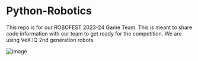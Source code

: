 # Python-Robotics
 
This repo is for our ROBOFEST 2023-24 Game Team. 
This is meant to share code information with our team to get ready for the competition. 
We are using VeX IQ 2nd generation robots.



![image](https://github.com/rudraforweb/Python-Robotics/assets/74744301/b0b145aa-e7e6-43b9-8437-6ba7faba8375)
